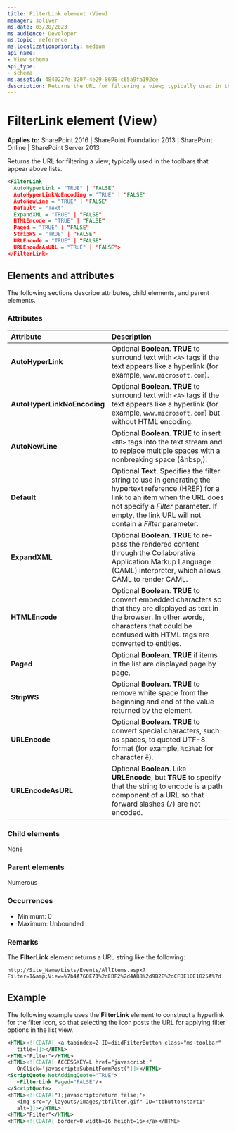 ```yaml
---
title: FilterLink element (View)
manager: soliver
ms.date: 03/28/2023
ms.audience: Developer
ms.topic: reference
ms.localizationpriority: medium
api_name:
- View schema
api_type:
- schema
ms.assetid: 4840227e-3207-4e29-8698-c65a9fa192ce
description: Returns the URL for filtering a view; typically used in the toolbars that appear above lists.
---
```


# FilterLink element (View)

**Applies to:** SharePoint 2016 | SharePoint Foundation 2013 | SharePoint Online | SharePoint Server 2013

Returns the URL for filtering a view; typically used in the toolbars that appear above lists.

```XML
<FilterLink
  AutoHyperLink = "TRUE" | "FALSE"
  AutoHyperLinkNoEncoding = "TRUE" | "FALSE"
  AutoNewLine = "TRUE" | "FALSE"
  Default = "Text"
  ExpandXML = "TRUE" | "FALSE"
  HTMLEncode = "TRUE" | "FALSE"
  Paged = "TRUE" | "FALSE"
  StripWS = "TRUE" | "FALSE"
  URLEncode = "TRUE" | "FALSE"
  URLEncodeAsURL = "TRUE" | "FALSE">
</FilterLink>
```

## Elements and attributes

The following sections describe attributes, child elements, and parent elements.

### Attributes

|          Attribute          |                                                                                                                Description                                                                                                                 |
| :-------------------------- | :----------------------------------------------------------------------------------------------------------------------------------------------------------------------------------------------------------------------------------------- |
| **AutoHyperLink**           | Optional **Boolean**. **TRUE** to surround text with `<A>` tags if the text appears like a hyperlink (for example, `www.microsoft.com`).                                                                                                   |
| **AutoHyperLinkNoEncoding** | Optional **Boolean**. **TRUE** to surround text with `<A>` tags if the text appears like a hyperlink (for example, `www.microsoft.com`) but without HTML encoding.                                                                         |
| **AutoNewLine**             | Optional **Boolean**. **TRUE** to insert `<BR>` tags into the text stream and to replace multiple spaces with a nonbreaking space (&amp;nbsp;).                                                                                            |
| **Default**                 | Optional **Text**. Specifies the filter string to use in generating the hypertext reference (HREF) for a link to an item when the URL does not specify a _Filter_ parameter. If empty, the link URL will not contain a _Filter_ parameter. |
| **ExpandXML**               | Optional **Boolean**. **TRUE** to re-pass the rendered content through the Collaborative Application Markup Language (CAML) interpreter, which allows CAML to render CAML.                                                                 |
| **HTMLEncode**              | Optional **Boolean**. **TRUE** to convert embedded characters so that they are displayed as text in the browser. In other words, characters that could be confused with HTML tags are converted to entities.                               |
| **Paged**                   | Optional **Boolean**. **TRUE** if items in the list are displayed page by page.                                                                                                                                                            |
| **StripWS**                 | Optional **Boolean**. **TRUE** to remove white space from the beginning and end of the value returned by the element.                                                                                                                      |
| **URLEncode**               | Optional **Boolean**. **TRUE** to convert special characters, such as spaces, to quoted UTF-8 format (for example, `%c3%ab` for character `ë`).                                                                                            |
| **URLEncodeAsURL**          | Optional **Boolean**. Like **URLEncode**, but **TRUE** to specify that the string to encode is a path component of a URL so that forward slashes (`/`) are not encoded.                                                                    |

### Child elements

None

### Parent elements

Numerous

### Occurrences

- Minimum: 0
- Maximum: Unbounded

### Remarks

The **FilterLink** element returns a URL string like the following:

```http
http://Site_Name/Lists/Events/AllItems.aspx?Filter=1&amp;View=%7b4A760E71%2dEBF2%2d4A88%2d9B2E%2dCFDE10E1825A%7d
```

## Example

The following example uses the **FilterLink** element to construct a hyperlink for the filter icon, so that selecting the icon posts the URL for applying filter options in the list view.

```XML
<HTML><![CDATA[ <a tabindex=2 ID=diidFilterButton class="ms-toolbar"
   title=]]></HTML>
<HTML>"Filter"</HTML>
<HTML><![CDATA[ ACCESSKEY=L href="javascript:"
   OnClick='javascript:SubmitFormPost("]]></HTML>
<ScriptQuote NotAddingQuote="TRUE">
   <FilterLink Paged="FALSE"/>
</ScriptQuote>
<HTML><![CDATA[");javascript:return false;'>
   <img src="/_layouts/images/tbfilter.gif" ID="tbbuttonstart1"
   alt=]]></HTML>
<HTML>"Filter"</HTML>
<HTML><![CDATA[ border=0 width=16 height=16></a></HTML>
```
